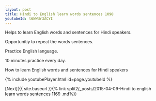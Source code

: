 ```yaml
---
layout: post
title: Hindi to English learn words sentences 1098 
youtubeId: t6kWdr3ACYI
---
```

 
 
Helps to learn English words and sentences for Hindi speakers.

Opportunitiy to repeat the words sentences. 

Practice English language. 
 
10 minutes practice every day. 
 
How to learn English words and sentences for Hindi speakers 
 
{% include youtubePlayer.html id=page.youtubeId %}
 
 
[Next]({{ site.baseurl }}{% link  split2/_posts/2015-04-09-Hindi to english learn words sentences 1169 .md%})
 
